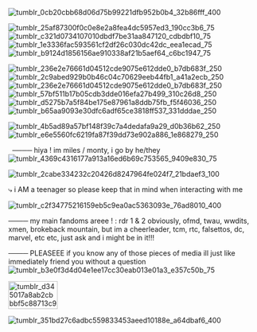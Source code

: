 ![tumblr_0cb20cbb68d06d75b99221dfb952b0b4_32b86fff_400](https://github.com/user-attachments/assets/64f109cd-5af6-4f93-87a5-4c22e932f955)


![tumblr_25af87300f0c0e8e2a8fea4dc5957ed3_190cc3b6_75](https://github.com/user-attachments/assets/010d6632-db9f-4bd3-8075-ba6696b5ee0f)
![tumblr_c321d0734107010dbdf7be31aa847120_cdbdbf10_75](https://github.com/user-attachments/assets/83453b68-bea1-45e8-808b-6d86284f7294)
![tumblr_1e3336fac593561cf2df26c030dc42dc_eea1ecad_75](https://github.com/user-attachments/assets/f527f438-b456-4527-809a-d1bffc9e0419)
![tumblr_b9124d1856156ae910338af21b5aef64_c6bc1947_75](https://github.com/user-attachments/assets/66426de5-cf85-4d3b-b938-8fbd77c3a328)

![tumblr_236e2e76661d04512cde9075e612dde0_b7db683f_250](https://github.com/user-attachments/assets/6afb0564-ef56-44ca-a610-f74776ccb848!)
![tumblr_2c9abed929b0b46c04c70629eeb44fb1_a41a2ecb_250](https://github.com/user-attachments/assets/bf713aeb-26bb-418e-a550-053af93dd04a)
![tumblr_236e2e76661d04512cde9075e612dde0_b7db683f_250](https://github.com/user-attachments/assets/f70d6522-fd19-4684-9e20-156870371220)
![tumblr_57bf511b17b05cdb3dde016efa27b499_310c26d8_250](https://github.com/user-attachments/assets/b64e362b-b6bf-4dac-bd8d-2e9809641e80)
![tumblr_d5275b7a5f84be175e87961a8ddb75fb_f5f46036_250](https://github.com/user-attachments/assets/8bb46071-5e98-4860-bc6f-243f01f3b074)
![tumblr_b65aa9093e30dfc6adf65ce3818ff537_331dddae_250](https://github.com/user-attachments/assets/4e5fa1ab-6c3a-4814-ac20-add2faab1f4b)



 ![tumblr_4b5ad89a57bf148f39c7a4dedafa9a29_d0b36b62_250](https://github.com/user-attachments/assets/81d4425c-2e75-4b60-9122-382586cc5977)![tumblr_e6e5560fc6219fa87f39dd73e902a886_1e868279_250](https://github.com/user-attachments/assets/e2315353-76d7-43d5-b6a6-955f4b092d1c)

    
         
         
    ──── hiya ! im miles / monty, i go by he/they![tumblr_4369c4316177a913a16ed6b69c753565_9409e830_75](https://github.com/user-attachments/assets/38256e0d-e639-43f5-a300-64d0bac37388)

   ![tumblr_2cabe334232c20426d8247964fe024f7_21bdaef3_100](https://github.com/user-attachments/assets/6c666844-789e-4056-9683-127699e9cb05)

 



 ⤷  i AM a teenager so please keep that in mind when interacting with me
 

![tumblr_c2f34775216159eb5c9ea0ac5363093e_76ad8010_400](https://github.com/user-attachments/assets/6ffedb9a-74bc-4a02-b9ad-4f72d420dd41)



──── my main fandoms areee ! : rdr 1 & 2 obviously, ofmd, twau, wwdits, xmen, brokeback mountain, but im a cheerleader, tcm, rtc, falsettos, dc, marvel, etc etc, just ask and i might be in it!!!


──── PLEASEEE if you know any of those pieces of media ill just like immediately friend you without a question![tumblr_b3e0f3d4d04e1ee17cc30eab013e01a3_e357c50b_75](https://github.com/user-attachments/assets/b72e02f3-7e2e-4c24-bd71-46e35b5be9d7)



<img width="99" height="56" alt="tumblr_d345017a8ab2cbbbf5c88713c9bf886c_3430bc71_100" src="https://github.com/user-attachments/assets/5ef6dbec-df41-4528-b38c-3d6f437ad76c" />



         
         
   ![tumblr_351bd27c6adbc559833453aeed10188e_a64dbaf6_400](https://github.com/user-attachments/assets/d091bc12-c942-4768-9330-24afe474d5fb)



